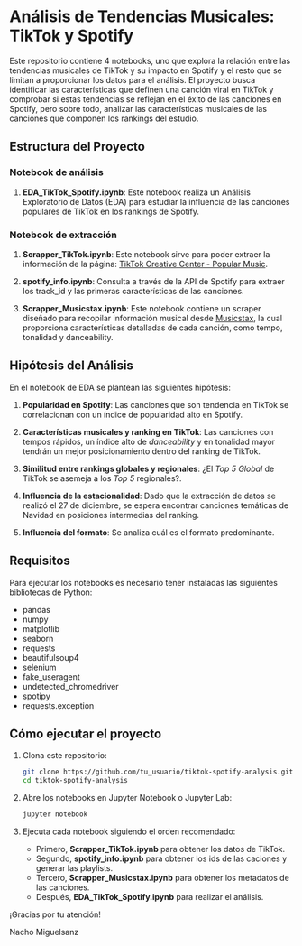 # Análisis de Tendencias Musicales: TikTok y Spotify

Este repositorio contiene 4 notebooks, uno que explora la relación entre las tendencias musicales de TikTok y su impacto en Spotify y el resto que se limitan a proporcionar los datos para el análisis. El proyecto busca identificar las características que definen una canción viral en TikTok y comprobar si estas tendencias se reflejan en el éxito de las canciones en Spotify, pero sobre todo, analizar las características musicales de las canciones que componen los rankings del estudio.

## Estructura del Proyecto

### Notebook de análisis
1. **EDA_TikTok_Spotify.ipynb**: Este notebook realiza un Análisis Exploratorio de Datos (EDA) para estudiar la influencia de las canciones populares de TikTok en los rankings de Spotify.

### Notebook de extracción

1. **Scrapper_TikTok.ipynb**: Este notebook sirve para poder extraer la información de la página: [TikTok Creative Center - Popular Music](https://ads.tiktok.com/business/creativecenter/inspiration/popular/music/pc/en).

2. **spotify_info.ipynb**: Consulta a través de la API de Spotify para extraer los track_id y las primeras características de las canciones.

3. **Scrapper_Musicstax.ipynb**: Este notebook contiene un scraper diseñado para recopilar información musical desde [Musicstax](https://musicstax.com/), la cual proporciona características detalladas de cada canción, como tempo, tonalidad y danceability.

## Hipótesis del Análisis

En el notebook de EDA se plantean las siguientes hipótesis:

1. **Popularidad en Spotify**: Las canciones que son tendencia en TikTok se correlacionan con un índice de popularidad alto en Spotify.

2. **Características musicales y ranking en TikTok**: Las canciones con tempos rápidos, un índice alto de *danceability* y en tonalidad mayor tendrán un mejor posicionamiento dentro del ranking de TikTok.

3. **Similitud entre rankings globales y regionales**: ¿El *Top 5 Global* de TikTok se asemeja a los *Top 5* regionales?.

4. **Influencia de la estacionalidad**: Dado que la extracción de datos se realizó el 27 de diciembre, se espera encontrar canciones temáticas de Navidad en posiciones intermedias del ranking.

5. **Influencia del formato**: Se analiza cuál es el formato predominante.

## Requisitos

Para ejecutar los notebooks es necesario tener instaladas las siguientes bibliotecas de Python:

- pandas
- numpy
- matplotlib
- seaborn
- requests
- beautifulsoup4
- selenium
- fake_useragent
- undetected_chromedriver
- spotipy
- requests.exception

## Cómo ejecutar el proyecto

1. Clona este repositorio:
   ```bash
   git clone https://github.com/tu_usuario/tiktok-spotify-analysis.git
   cd tiktok-spotify-analysis
   ```

2. Abre los notebooks en Jupyter Notebook o Jupyter Lab:
   ```bash
   jupyter notebook
   ```

3. Ejecuta cada notebook siguiendo el orden recomendado:
   - Primero, **Scrapper_TikTok.ipynb** para obtener los datos de TikTok.
   - Segundo, **spotify_info.ipynb** para obtener los ids de las caciones y generar las playlists.
   - Tercero, **Scrapper_Musicstax.ipynb** para obtener los metadatos de las canciones.
   - Después, **EDA_TikTok_Spotify.ipynb** para realizar el análisis.


¡Gracias por tu atención!

Nacho Miguelsanz
